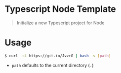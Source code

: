 # Typescript Node Template

> Initialize a new Typescript project for Node

# Usage

```sh
$ curl -sL https://git.io/JvzrG | bash -s [path]
```

- `path` defaults to the current directory (`.`)
